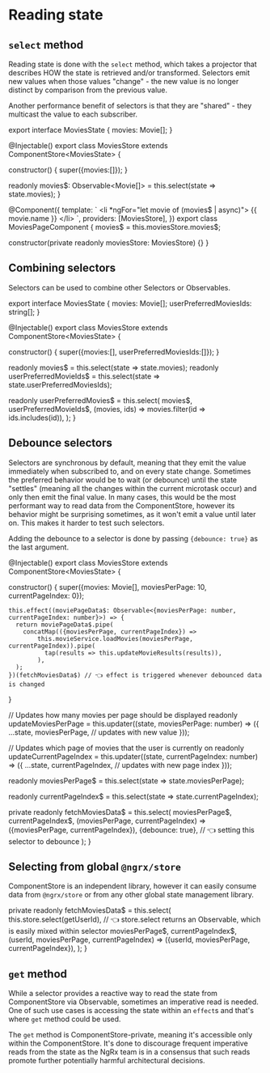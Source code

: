 # Reading state

## `select` method

Reading state is done with the `select` method, which takes a projector that describes HOW the state is retrieved and/or transformed.
Selectors emit new values when those values "change" - the new value is no longer distinct by comparison from the previous value.

Another performance benefit of selectors is that they are "shared" - they multicast the value to each subscriber.

<code-example header="movies.store.ts">
export interface MoviesState {
  movies: Movie[];
}

@Injectable()
export class MoviesStore extends ComponentStore&lt;MoviesState&gt; {

constructor() {
super({movies:[]});
}

readonly movies\$: Observable&lt;Movie[]&gt; = this.select(state => state.movies);
}
</code-example>

<code-example header="movies-page.component.ts">
@Component({
  template: `
    &lt;li *ngFor="let movie of (movies$ | async)"&gt;
      {{ movie.name }}
    &lt;/li&gt;
  `,
  providers: [MoviesStore],
})
export class MoviesPageComponent {
  movies$ = this.moviesStore.movies$;

constructor(private readonly moviesStore: MoviesStore) {}
}
</code-example>

## Combining selectors

Selectors can be used to combine other Selectors or Observables.

<code-example header="movies.store.ts">
export interface MoviesState {
  movies: Movie[];
  userPreferredMoviesIds: string[];
}

@Injectable()
export class MoviesStore extends ComponentStore&lt;MoviesState&gt; {

constructor() {
super({movies:[], userPreferredMoviesIds:[]});
}

readonly movies$ = this.select(state => state.movies);
  readonly userPreferredMovieIds$ = this.select(state => state.userPreferredMoviesIds);

readonly userPreferredMovies$ = this.select(
    movies$,
userPreferredMovieIds\$,
(movies, ids) => movies.filter(id => ids.includes(id)),
);
}
</code-example>

## Debounce selectors

Selectors are synchronous by default, meaning that they emit the value immediately when subscribed to, and on every state change.
Sometimes the preferred behavior would be to wait (or debounce) until the state "settles" (meaning all the changes within the current microtask occur)
and only then emit the final value.
In many cases, this would be the most performant way to read data from the ComponentStore, however its behavior might be surprising sometimes, as it won't emit a value until later on.
This makes it harder to test such selectors.

Adding the debounce to a selector is done by passing `{debounce: true}` as the last argument.

<code-example header="movies.store.ts">
@Injectable()
export class MoviesStore extends ComponentStore&lt;MoviesState&gt; {
  
  constructor() {
    super({movies: Movie[], moviesPerPage: 10, currentPageIndex: 0});

    this.effect((moviePageData$: Observable<{moviesPerPage: number, currentPageIndex: number}>) => {
      return moviePageData$.pipe(
        concatMap(({moviesPerPage, currentPageIndex}) =>
            this.movieService.loadMovies(moviesPerPage, currentPageIndex)).pipe(
              tap(results => this.updateMovieResults(results)),
            ),
      );
    })(fetchMoviesData$) // 👈 effect is triggered whenever debounced data is changed

}

// Updates how many movies per page should be displayed
readonly updateMoviesPerPage = this.updater((state, moviesPerPage: number) => ({
...state,
moviesPerPage, // updates with new value
}));

// Updates which page of movies that the user is currently on
readonly updateCurrentPageIndex = this.updater((state, currentPageIndex: number) => ({
...state,
currentPageIndex, // updates with new page index
}));

readonly moviesPerPage\$ = this.select(state => state.moviesPerPage);

readonly currentPageIndex\$ = this.select(state => state.currentPageIndex);

private readonly fetchMoviesData$ = this.select(
    moviesPerPage$,
currentPageIndex\$,
(moviesPerPage, currentPageIndex) => ({moviesPerPage, currentPageIndex}),
{debounce: true}, // 👈 setting this selector to debounce
);
}
</code-example>

## Selecting from global `@ngrx/store`

ComponentStore is an independent library, however it can easily consume data from `@ngrx/store` or from any other global state management library.

<code-example header="movies.store.ts">

private readonly fetchMoviesData$ = this.select(
    this.store.select(getUserId), // 👈 store.select returns an Observable, which is easily mixed within selector
    moviesPerPage$,
currentPageIndex\$,
(userId, moviesPerPage, currentPageIndex) => ({userId, moviesPerPage, currentPageIndex}),
);
}
</code-example>

## `get` method

While a selector provides a reactive way to read the state from ComponentStore via Observable, sometimes an imperative read is needed.
One of such use cases is accessing the state within an `effect`s and that's where `get` method could be used.

<div class="alert is-critical">

The `get` method is ComponentStore-private, meaning it's accessible only within the ComponentStore. It's done to discourage frequent imperative reads
from the state as the NgRx team is in a consensus that such reads promote further potentially harmful architectural decisions.

</div>
